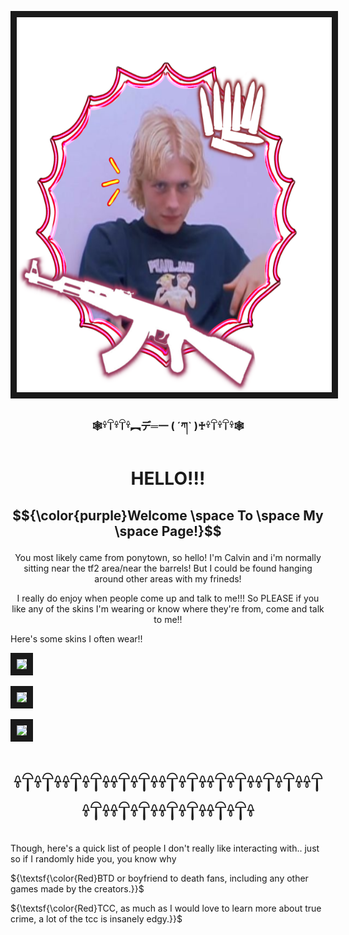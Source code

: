 <p align="center"><img src="CALPFP.jpg"100" height="600" border="10"/>

### <p align="center"> 🕸𓍊𓋼𓍊𓋼𓍊︻デ═一 ( ´ཀ` )♰𓍊𓋼𓍊𓋼𓍊🕸
# <p align="center"> HELLO!!! 

## <p align="center">$${\color{purple}Welcome \space To \space My \space Page!}$$


<p align="center"> You most likely came from ponytown, so hello! I'm Calvin and i'm normally sitting near the tf2 area/near the barrels! But I could be found hanging around other areas with my frineds! 


<p align="center">  I really do enjoy when people come up and talk to me!!! So PLEASE if you like any of the skins I'm wearing or know where they're from, come and talk to me!! 

Here's some skins I often wear!! 




<p allign="left"><img src="https://github.com/user-attachments/assets/893ec4f7-a078-462a-8386-248421212b42"100 https:" height="230" border="10"/> <p allign="center"><img src="https://github.com/user-attachments/assets/e997a751-d1d4-4caa-b798-c5947b62be5d"100" height="230" border="10"/><p allign="center"><img src="https://github.com/user-attachments/assets/aaa5a5a4-cf61-497c-ba80-454a8794903e"100" height="230" border="10"/>

        

# <p align="center">𓍊𓋼𓍊𓋼𓍊𓍊𓋼𓍊𓋼𓍊𓍊𓋼𓍊𓋼𓍊𓍊𓋼𓍊𓋼𓍊𓍊𓋼𓍊𓋼𓍊𓍊𓋼𓍊𓋼𓍊𓍊𓋼𓍊𓋼𓍊𓍊𓋼𓍊𓋼𓍊𓍊𓋼𓍊𓋼𓍊𓍊𓋼𓍊𓋼𓍊


Though, here's a quick list of people I don't really like interacting with.. just so if I randomly hide you, you know why


${\textsf{\color{Red}BTD or boyfriend to death fans, including any other games made by the creators.}}$

${\textsf{\color{Red}TCC, as much as I would love to learn more about true crime, a lot of the tcc is insanely edgy.}}$ 

 



